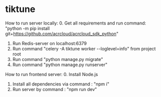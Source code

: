 # tiktune

How to run server locally:
0. Get all requirements and run command:
"python -m pip install git+https://github.com/acrcloud/acrcloud_sdk_python"
1. Run Redis-server on localhost:6379
2. Run command "celery -A tiktune worker --loglevel=info" from project root
3. Run command "python manage.py migrate"
4. Run command "python manage.py runserver"

How to run frontend server:
0. Install Node.js
1. Install all dependencies via command : "npm i"
2. Run server by command : "npm run dev"